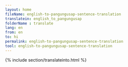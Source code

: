 ```yaml
---
layout: home
fileName: english-to-pangungusap-sentence-translation
translatein: english_to_pangungusap
folderName : translate
lang: en
from: en
to: hi
permalink: english-to-pangungusap-sentence-translation
tool: english-to-pangungusap-sentence-translation
---
```

{% include section/translateinto.html %}